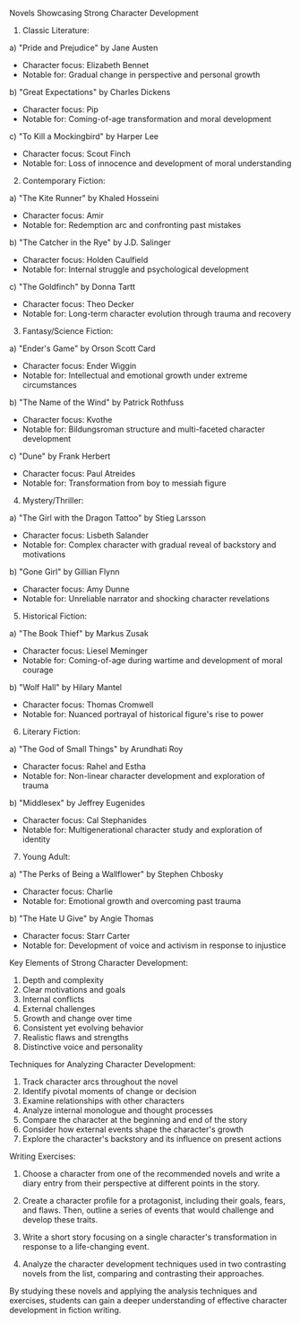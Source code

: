 Novels Showcasing Strong Character Development

1. Classic Literature:

a) "Pride and Prejudice" by Jane Austen
- Character focus: Elizabeth Bennet
- Notable for: Gradual change in perspective and personal growth

b) "Great Expectations" by Charles Dickens
- Character focus: Pip
- Notable for: Coming-of-age transformation and moral development

c) "To Kill a Mockingbird" by Harper Lee
- Character focus: Scout Finch
- Notable for: Loss of innocence and development of moral understanding

2. Contemporary Fiction:

a) "The Kite Runner" by Khaled Hosseini
- Character focus: Amir
- Notable for: Redemption arc and confronting past mistakes

b) "The Catcher in the Rye" by J.D. Salinger
- Character focus: Holden Caulfield
- Notable for: Internal struggle and psychological development

c) "The Goldfinch" by Donna Tartt
- Character focus: Theo Decker
- Notable for: Long-term character evolution through trauma and recovery

3. Fantasy/Science Fiction:

a) "Ender's Game" by Orson Scott Card
- Character focus: Ender Wiggin
- Notable for: Intellectual and emotional growth under extreme circumstances

b) "The Name of the Wind" by Patrick Rothfuss
- Character focus: Kvothe
- Notable for: Bildungsroman structure and multi-faceted character development

c) "Dune" by Frank Herbert
- Character focus: Paul Atreides
- Notable for: Transformation from boy to messiah figure

4. Mystery/Thriller:

a) "The Girl with the Dragon Tattoo" by Stieg Larsson
- Character focus: Lisbeth Salander
- Notable for: Complex character with gradual reveal of backstory and motivations

b) "Gone Girl" by Gillian Flynn
- Character focus: Amy Dunne
- Notable for: Unreliable narrator and shocking character revelations

5. Historical Fiction:

a) "The Book Thief" by Markus Zusak
- Character focus: Liesel Meminger
- Notable for: Coming-of-age during wartime and development of moral courage

b) "Wolf Hall" by Hilary Mantel
- Character focus: Thomas Cromwell
- Notable for: Nuanced portrayal of historical figure's rise to power

6. Literary Fiction:

a) "The God of Small Things" by Arundhati Roy
- Character focus: Rahel and Estha
- Notable for: Non-linear character development and exploration of trauma

b) "Middlesex" by Jeffrey Eugenides
- Character focus: Cal Stephanides
- Notable for: Multigenerational character study and exploration of identity

7. Young Adult:

a) "The Perks of Being a Wallflower" by Stephen Chbosky
- Character focus: Charlie
- Notable for: Emotional growth and overcoming past trauma

b) "The Hate U Give" by Angie Thomas
- Character focus: Starr Carter
- Notable for: Development of voice and activism in response to injustice

Key Elements of Strong Character Development:

1. Depth and complexity
2. Clear motivations and goals
3. Internal conflicts
4. External challenges
5. Growth and change over time
6. Consistent yet evolving behavior
7. Realistic flaws and strengths
8. Distinctive voice and personality

Techniques for Analyzing Character Development:

1. Track character arcs throughout the novel
2. Identify pivotal moments of change or decision
3. Examine relationships with other characters
4. Analyze internal monologue and thought processes
5. Compare the character at the beginning and end of the story
6. Consider how external events shape the character's growth
7. Explore the character's backstory and its influence on present actions

Writing Exercises:

1. Choose a character from one of the recommended novels and write a diary entry from their perspective at different points in the story.

2. Create a character profile for a protagonist, including their goals, fears, and flaws. Then, outline a series of events that would challenge and develop these traits.

3. Write a short story focusing on a single character's transformation in response to a life-changing event.

4. Analyze the character development techniques used in two contrasting novels from the list, comparing and contrasting their approaches.

By studying these novels and applying the analysis techniques and exercises, students can gain a deeper understanding of effective character development in fiction writing.